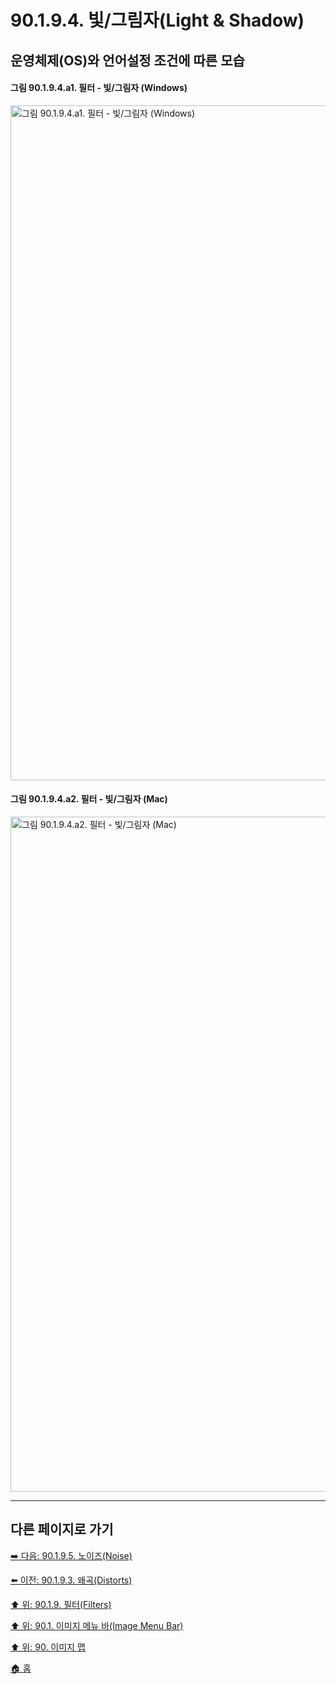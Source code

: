 # 90.1.9.4. 빛/그림자(Light & Shadow)
## 운영체제(OS)와 언어설정 조건에 따른 모습
#### 그림 90.1.9.4.a1. 필터 - 빛/그림자 (Windows)
<img width="1080" alt="그림 90.1.9.4.a1. 필터 - 빛/그림자 (Windows)" environment="Windows 10 GIMP 2.10.36" src="https://github.com/wonder13662/gimp/assets/15767104/43219280-b1fc-4e43-92bc-3454532e2454">

#### 그림 90.1.9.4.a2. 필터 - 빛/그림자 (Mac)
<img width="1080" alt="그림 90.1.9.4.a2. 필터 - 빛/그림자 (Mac)" environment="MacOS:Sonoma 14.2.1 GIMP 2.10.36" src="https://github.com/wonder13662/gimp/assets/15767104/040a51d9-e9a8-4023-b343-e11a42378bc8">

***

## 다른 페이지로 가기

[➡️ 다음: 90.1.9.5. 노이즈(Noise)](./90-01-09-05-noise.md)

[⬅️ 이전: 90.1.9.3. 왜곡(Distorts)](./90-01-09-03-distorts.md)

[⬆️ 위: 90.1.9. 필터(Filters)](./90-01-09-00-filters.md)

[⬆️ 위: 90.1. 이미지 메뉴 바(Image Menu Bar)](./90-01-00-image-menu-bar.md)

[⬆️ 위: 90. 이미지 맵](./90-00-image-map.md)

[🏠 홈](./00-home.md)

